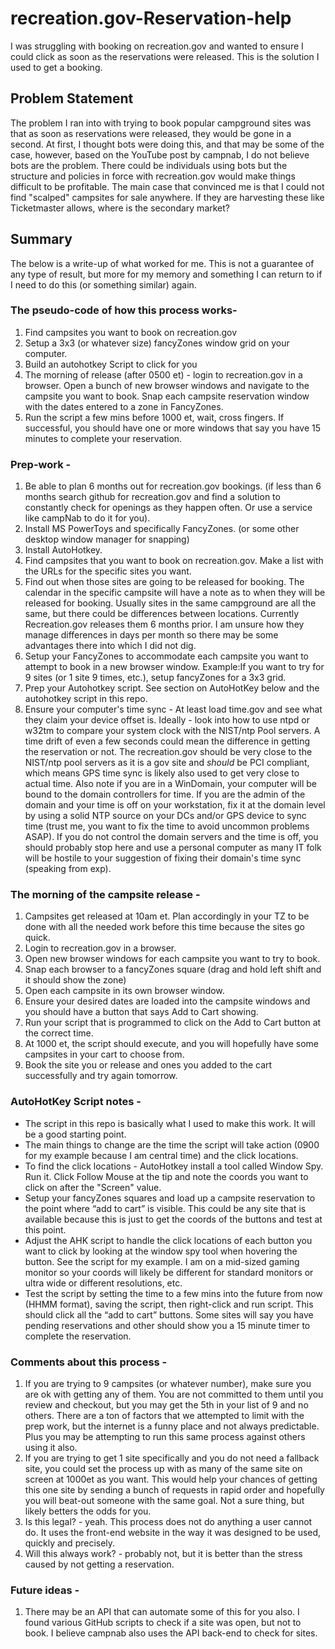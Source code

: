 # recreation.gov-Reservation-help
I was struggling with booking on recreation.gov and wanted to ensure I could click as soon as the reservations were released.  This is the solution I used to get a booking.

## Problem Statement

The problem I ran into with trying to book popular campground sites was that as soon as reservations were released, they would be gone in a second.  At first, I thought bots were doing this, and that may be some of the case, however, based on the YouTube post by campnab, I do not believe bots are the problem.  There could be individuals using bots but the structure and policies in force with recreation.gov would make things difficult to be profitable.  The main case that convinced me is that I could not find "scalped" campsites for sale anywhere.  If they are harvesting these like Ticketmaster allows, where is the secondary market?  

## Summary
The below is a write-up of what worked for me.  This is not a guarantee of any type of result, but more for my memory and something I can return to if I need to do this (or something similar) again.  


### The pseudo-code of how this process works- 
  1. Find campsites you want to book on recreation.gov
  2. Setup a 3x3 (or whatever size) fancyZones window grid on your computer.
  3. Build an autohotkey Script to click for you
  4. The morning of release (after 0500 et) - login to recreation.gov in a browser.  Open a bunch of new browser windows and navigate to the campsite you want to book.  Snap each campsite reservation window with the dates entered to a zone in FancyZones.
  5. Run the script a few mins before 1000 et, wait, cross fingers.  If successful, you should have one or more windows that say you have 15 minutes to complete your reservation.


### Prep-work - 
1. Be able to plan 6 months out for recreation.gov bookings.  (if less than 6 months search github for recreation.gov and find a solution to constantly check for openings as they happen often.  Or use a service like campNab to do it for you).
2. Install MS PowerToys and specifically FancyZones.  (or some other desktop window manager for snapping)
3. Install AutoHotkey.
4. Find campsites that you want to book on recreation.gov.  Make a list with the URLs for the specific sites you want.
5. Find out when those sites are going to be released for booking. The calendar in the specific campsite will have a note as to when they will be released for booking.  Usually sites in the same campground are all the same, but there could be differences between locations.  Currently Recreation.gov releases them 6 months prior.  I am unsure how they manage differences in days per month so there may be some advantages there into which I did not dig.
6. Setup your FancyZones to accommodate each campsite you want to attempt to book in a new browser window.  Example:If you want to try for 9 sites (or 1 site 9 times, etc.), setup fancyZones for a 3x3 grid.
7. Prep your Autohotkey script.  See section on AutoHotKey below and the autohotkey script in this repo.
8. Ensure your computer's time sync - At least load time.gov and see what they claim your device offset is.  Ideally - look into how to use ntpd or w32tm to compare your system clock with the NIST/ntp Pool servers.  A time drift of even a few seconds could mean the difference in getting the reservation or not.  The recreation.gov should be very close to the NIST/ntp pool servers as it is a gov site and *should* be PCI compliant, which means GPS time sync is likely also used to get very close to actual time.  Also note if you are in a WinDomain, your computer will be bound to the domain controllers for time.  If you are the admin of the domain and your time is off on your workstation, fix it at the domain level by using a solid NTP source on your DCs and/or GPS device to sync time (trust me, you want to fix the time to avoid uncommon problems ASAP).  If you do not control the domain servers and the time is off, you should probably stop here and use a personal computer as many IT folk will be hostile to your suggestion of fixing their domain's time sync (speaking from exp).


### The morning of the campsite release - 
1. Campsites get released at 10am et.  Plan accordingly in your TZ to be done with all the needed work before this time because the sites go quick.
2. Login to recreation.gov in a browser.
3. Open new browser windows for each campsite you want to try to book.
4. Snap each browser to a fancyZones square (drag and hold left shift and it should show the zone)
5. Open each campsite in its own browser window.  
6. Ensure your desired dates are loaded into the campsite windows and you should have a button that says Add to Cart showing.
7. Run your script that is programmed to click on the Add to Cart button at the correct time.  
8. At 1000 et, the script should execute, and you will hopefully have some campsites in your cart to choose from.
9. Book the site you or release and ones you added to the cart successfully and try again tomorrow.


### AutoHotKey Script notes - 
- The script in this repo is basically what I used to make this work.  It will be a good starting point.  
- The main things to change are the time the script will take action (0900 for my example because I am central time) and the click locations.
- To find the click locations - AutoHotkey install a tool called Window Spy.  Run it.  Click Follow Mouse at the tip and note the coords you want to click on after the "Screen" value.
- Setup your fancyZones squares and load up a campsite reservation to the point where “add to cart” is visible.  This could be any site that is available because this is just to get the coords of the buttons and test at this point.  
- Adjust the AHK script to handle the click locations of each button you want to click by looking at the window spy tool when hovering the button.  See the script for my example.  I am on a mid-sized gaming monitor so your coords will likely be different for standard monitors or ultra wide or different resolutions, etc.  
- Test the script by setting the time to a few mins into the future from now (HHMM format), saving the script, then right-click and run script.  This should click all the “add to cart” buttons.  Some sites will say you have pending reservations and other should show you a 15 minute timer to complete the reservation.  


### Comments about this process - 
1. If you are trying to 9 campsites (or whatever number), make sure you are ok with getting any of them.  You are not committed to them until you review and checkout, but you may get the 5th in your list of 9 and no others.  There are a ton of factors that we attempted to limit with the prep work, but the internet is a funny place and not always predictable.  Plus you may be attempting to run this same process against others using it also.
2. If you are trying to get 1 site specifically and you do not need a fallback site, you could set the process up with as many of the same site on screen at 1000et as you want.  This would help your chances of getting this one site by sending a bunch of requests in rapid order and hopefully you will beat-out someone with the same goal.  Not a sure thing, but likely betters the odds for you.
3. Is this legal? - yeah.  This process does not do anything a user cannot do.  It uses the front-end website in the way it was designed to be used, quickly and precisely.
4. Will this always work?  - probably not, but it is better than the stress caused by not getting a reservation.




### Future ideas -
1. There may be an API that can automate some of this for you also.  I found various GitHub scripts to check if a site was open, but not to book.  I believe campnab also uses the API back-end to check for sites.  
